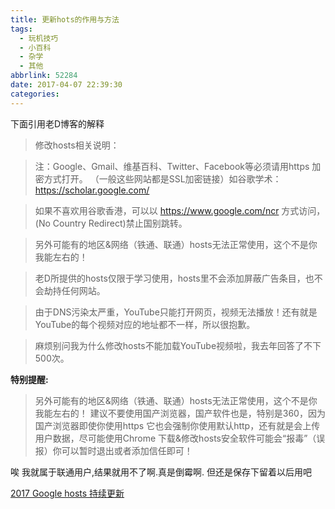 ```yaml
---
title: 更新hots的作用与方法
tags:
  - 玩机技巧
  - 小百科
  - 杂学
  - 其他
abbrlink: 52284
date: 2017-04-07 22:39:30
categories:
---
```


下面引用老D博客的解释

>修改hosts相关说明：

>注：Google、Gmail、维基百科、Twitter、Facebook等必须请用https 加密方式打开。
（一般这些网站都是SSL加密链接）如谷歌学术：https://scholar.google.com/

>如果不喜欢用谷歌香港，可以以 https://www.google.com/ncr 方式访问，(No Country Redirect)禁止国别跳转。

>另外可能有的地区&网络（铁通、联通）hosts无法正常使用，这个不是你我能左右的！

>老D所提供的hosts仅限于学习使用，hosts里不会添加屏蔽广告条目，也不会劫持任何网站。

>由于DNS污染太严重，YouTube只能打开网页，视频无法播放！还有就是YouTube的每个视频对应的地址都不一样，所以很抱歉。

>麻烦别问我为什么修改hosts不能加载YouTube视频啦，我去年回答了不下500次。


**特别提醒:**

>另外可能有的地区&网络（铁通、联通）hosts无法正常使用，这个不是你我能左右的！
建议不要使用国产浏览器，国产软件也是，特别是360，因为国产浏览器即使你使用https
它也会强制你使用默认http，还有就是会上传用户数据，尽可能使用Chrome
下载&修改hosts安全软件可能会“报毒”（误报）你可以暂时退出或者添加信任即可！


唉 我就属于联通用户,结果就用不了啊.真是倒霉啊.
但还是保存下留着以后用吧

[2017 Google hosts 持续更新](https://laod.cn/hosts/2017-google-hosts.html)
